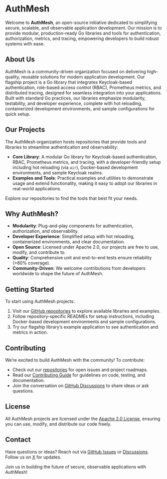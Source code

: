 # AuthMesh

Welcome to **AuthMesh**, an open-source initiative dedicated to simplifying secure, scalable, and observable application development. Our mission is to provide modular, production-ready Go libraries and tools for authentication, authorization, metrics, and tracing, empowering developers to build robust systems with ease.

## About Us

AuthMesh is a community-driven organization focused on delivering high-quality, reusable solutions for modern application development. Our flagship project is a Go library that integrates Keycloak-based authentication, role-based access control (RBAC), Prometheus metrics, and distributed tracing, designed for seamless integration into your applications. Built with standard Go practices, our libraries emphasize modularity, testability, and developer experience, complete with hot reloading, containerized development environments, and sample configurations for quick setup.

## Our Projects

The AuthMesh organization hosts repositories that provide tools and libraries to streamline authentication and observability:

- **Core Library**: A modular Go library for Keycloak-based authentication, RBAC, Prometheus metrics, and tracing, with a developer-friendly setup including hot reloading (via `air`), Docker-based development environments, and sample Keycloak realms.
- **Examples and Tools**: Practical examples and utilities to demonstrate usage and extend functionality, making it easy to adopt our libraries in real-world applications.

Explore our repositories to find the tools that best fit your needs.

## Why AuthMesh?

- **Modularity**: Plug-and-play components for authentication, authorization, and observability.
- **Developer Experience**: Simplified setup with hot reloading, containerized environments, and clear documentation.
- **Open Source**: Licensed under Apache 2.0, our projects are free to use, modify, and contribute to.
- **Quality**: Comprehensive unit and end-to-end tests ensure reliability (>80% coverage).
- **Community-Driven**: We welcome contributions from developers worldwide to shape the future of AuthMesh.

## Getting Started

To start using AuthMesh projects:
1. Visit our [GitHub repositories](https://github.com/AuthMesh) to explore available libraries and examples.
2. Follow repository-specific READMEs for setup instructions, including Docker-based development environments and sample configurations.
3. Try our flagship library’s example application to see authentication and metrics in action.

## Contributing

We’re excited to build AuthMesh with the community! To contribute:
- Check out our [repositories](https://github.com/AuthMesh) for open issues and project roadmaps.
- Read our [Contributing Guide](https://github.com/AuthMesh/.github/blob/main/CONTRIBUTING.md) for guidelines on code, testing, and documentation.
- Join the conversation on [GitHub Discussions](https://github.com/orgs/AuthMesh/discussions) to share ideas or ask questions.

## License

All AuthMesh projects are licensed under the [Apache 2.0 License](https://www.apache.org/licenses/LICENSE-2.0), ensuring you can use, modify, and distribute our code freely.

## Contact

Have questions or ideas? Reach out via [GitHub Issues](https://github.com/AuthMesh) or [Discussions](https://github.com/orgs/AuthMesh/discussions). Follow us on [X](https://x.com/AuthMesh) for updates.

Join us in building the future of secure, observable applications with AuthMesh!
